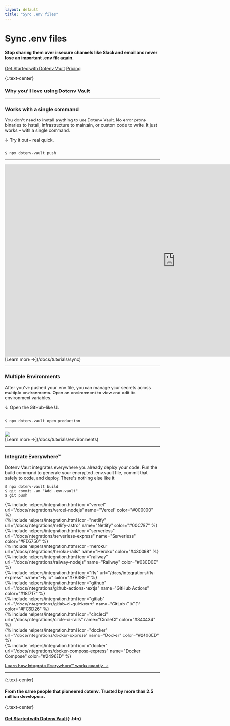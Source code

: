 ```yaml
---
layout: default
title: "Sync .env files"
---
```


<div class="hero">
  <h1>Sync .env files</h1>

  <div>
    <h4 class="font-weight-normal">Stop sharing them over insecure channels like Slack and email and never lose an important .env file again.</h4>
    <p><a class="btn mr-05" href="/signup">Get Started with Dotenv Vault</a> <a href="/pricing">Pricing</a></p>
  </div>
</div>

<article markdown="1">

{:.text-center}
### Why you'll love using Dotenv Vault

---

### Works with a single command

You don't need to install anything to use Dotenv Vault. No error prone binaries to install, infrastructure to maintain, or custom code to write. It just works – with a single command. 

↓ Try it out – real quick.
```

$ npx dotenv-vault push

```

---

<div class="rounded video border border-success bg-dark">
  <iframe width="1108" height="625" src="https://www.youtube.com/embed/z-lBjxfhWeY" title="1 Minute Overview" frameborder="0" allow="accelerometer; autoplay; clipboard-write; encrypted-media; gyroscope; picture-in-picture" allowfullscreen></iframe>
</div>
[Learn more &rarr;](/docs/tutorials/sync)

---

### Multiple Environments

After you've pushed your .env file, you can manage your secrets across multiple environments. Open an environment to view and edit its environment variables.

↓ Open the GitHub-like UI.
```

$ npx dotenv-vault open production

```

---

<div>
  <img src="https://res.cloudinary.com/dotenv-org/image/upload/c_scale,w_900/v1659628722/Screen_Shot_2022-08-04_at_8.53.16_AM_pukxin.png">
</div>
[Learn more &rarr;](/docs/tutorials/environments)

---

### Integrate Everywhere™

Dotenv Vault integrates everywhere you already deploy your code. Run the build command to generate your encrypted .env.vault file, commit that safely to code, and deploy. There's nothing else like it.

```
$ npx dotenv-vault build
$ git commit -am "Add .env.vault"
$ git push
```

<div class="integrations-grid">
  <div>
    {% include helpers/integration.html icon="vercel" url="/docs/integrations/vercel-nodejs" name="Vercel" color="#000000" %}
  </div>
  <div>
    {% include helpers/integration.html icon="netlify" url="/docs/integrations/netlify-astro" name="Netlify" color="#00C7B7" %}
  </div>
  <div>
    {% include helpers/integration.html icon="serverless" url="/docs/integrations/serverless-express" name="Serverless" color="#FD5750" %}
  </div>
  <div>
    {% include helpers/integration.html icon="heroku" url="/docs/integrations/heroku-rails" name="Heroku" color="#430098" %}
  </div>
  <div>
    {% include helpers/integration.html icon="railway" url="/docs/integrations/railway-nodejs" name="Railway" color="#0B0D0E" %}
  </div>
  <div>
    {% include helpers/integration.html icon="fly" url="/docs/integrations/fly-express" name="Fly.io" color="#7B3BE2" %}
  </div>
  <div>
    {% include helpers/integration.html icon="github" url="/docs/integrations/github-actions-nextjs" name="GitHub Actions" color="#181717" %}
  </div>
  <div>
    {% include helpers/integration.html icon="gitlab" url="/docs/integrations/gitlab-ci-quickstart" name="GitLab CI/CD" color="#FC6D26" %}
  </div>
  <div>
    {% include helpers/integration.html icon="circleci" url="/docs/integrations/circle-ci-rails" name="CircleCI" color="#343434" %}
  </div>
  <div>
    {% include helpers/integration.html icon="docker" url="/docs/integrations/docker-express" name="Docker" color="#2496ED" %}
  </div>
  <div>
    {% include helpers/integration.html icon="docker" url="/docs/integrations/docker-compose-express" name="Docker Compose" color="#2496ED" %}
  </div>
</div>

[Learn how Integrate Everywhere™ works exactly &rarr;](/docs/tutorials/deploy)

---

{:.text-center}
#### From the same people that pioneered dotenv. Trusted by more than 2.5 million developers.

{:.text-center}
#### [Get Started with Dotenv Vault](/signup){:.btn}

</article>
